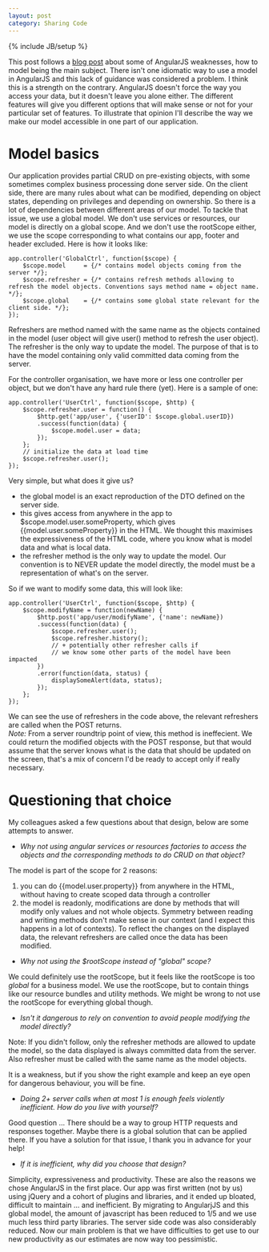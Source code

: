 ```yaml
---
layout: post
category: Sharing Code
---
```

{% include JB/setup %}

This post follows a [blog post](http://eviltrout.com/2013/06/15/ember-vs-angular.html) about some of AngularJS weaknesses, how to model being the main subject. There isn't one idiomatic way to use a model in AngularJS and this lack of guidance was considered a problem. I think this is a strength on the contrary. AngularJS doesn't force the way you access your data, but it doesn't leave you alone either. The different features will give you different options that will make sense or not for your particular set of features.
To illustrate that opinion I'll describe the way we make our model accessible in one part of our application.

# Model basics

Our application provides partial CRUD on pre-existing objects, with some sometimes complex business processing done server side. On the client side, there are many rules about what can be modified, depending on object states, depending on privileges and depending on ownership. So there is a lot of dependencies between different areas of our model.
To tackle that issue, we use a global model. We don't use services or resources, our model is directly on a global scope. And we don't use the rootScope either, we use the scope corresponding to what contains our app, footer and header excluded. Here is how it looks like:

    app.controller('GlobalCtrl', function($scope) {
        $scope.model     = {/* contains model objects coming from the server */};
        $scope.refresher = {/* contains refresh methods allowing to refresh the model objects. Conventions says method name = object name. */};
        $scope.global    = {/* contains some global state relevant for the client side. */};
    });

Refreshers are method named with the same name as the objects contained in the model (user object will give user() method to refresh the user object). The refresher is the only way to update the model. The purpose of that is to have the model containing only valid committed data coming from the server.

For the controller organisation, we have more or less one controller per object, but we don't have any hard rule there (yet). Here is a sample of one:

    app.controller('UserCtrl', function($scope, $http) {
        $scope.refresher.user = function() {
            $http.get('app/user', {'userID': $scope.global.userID})
            .success(function(data) {
                $scope.model.user = data;
            });
        };
        // initialize the data at load time
        $scope.refresher.user();
    });

Very simple, but what does it give us?
+ the global model is an exact reproduction of the DTO defined on the server side.
+ this gives access from anywhere in the app to $scope.model.user.someProperty, which gives {{model.user.someProperty}} in the HTML. We thought this maximises the expressiveness of the HTML code, where you know what is model data and what is local data.
+ the refresher method is the only way to update the model. Our convention is to NEVER update the model directly, the model must be a representation of what's on the server.

So if we want to modify some data, this will look like:

    app.controller('UserCtrl', function($scope, $http) {
        $scope.modifyName = function(newName) {
            $http.post('app/user/modifyName', {'name': newName})
            .success(function(data) {
                $scope.refresher.user();
                $scope.refresher.history();
                // + potentially other refresher calls if 
                // we know some other parts of the model have been impacted
            })
            .error(function(data, status) {
                displaySomeAlert(data, status);
            });
        };
    });

We can see the use of refreshers in the code above, the relevant refreshers are called when the POST returns.  
_Note:_ From a server roundtrip point of view, this method is ineffecient. We could return the modified objects with the POST response, but that would assume that the server knows what is the data that should be updated on the screen, that's a mix of concern I'd be ready to accept only if really necessary.

# Questioning that choice

My colleagues asked a few questions about that design, below are some attempts to answer.

+ _Why not using angular services or resources factories to access the objects and the corresponding methods to do CRUD on that object?_  

The model is part of the scope for 2 reasons:
1. you can do \{\{model.user.property\}\} from anywhere in the HTML, without having to create scoped data through a controller
2. the model is readonly, modifications are done by methods that will modify only values and not whole objects. Symmetry between reading and writing methods don't make sense in our context (and I expect this happens in a lot of contexts). To reflect the changes on the displayed data, the relevant refreshers are called once the data has been modified.

+ _Why not using the $rootScope instead of "global" scope?_

We could definitely use the rootScope, but it feels like the rootScope is too _global_ for a business model. We use the rootScope, but to contain things like our resource bundles and utility methods. We might be wrong to not use the rootScope for everything global though.

+ _Isn't it dangerous to rely on convention to avoid people modifying the model directly?_  

Note: If you didn't follow, only the refresher methods are allowed to update the model, so the data displayed is always committed data from the server. Also refresher must be called with the same name as the model objects.

It is a weakness, but if you show the right example and keep an eye open for dangerous behaviour, you will be fine.

+ _Doing 2+ server calls when at most 1 is enough feels violently inefficient. How do you live with yourself?_  

Good question ...
There should be a way to group HTTP requests and responses together. Maybe there is a global solution that can be applied there. If you have a solution for that issue, I thank you in advance for your help!

+ _If it is inefficient, why did you choose that design?_  

Simplicity, expressiveness and productivity. These are also the reasons we chose AngularJS in the first place. Our app was first written (not by us) using jQuery and a cohort of plugins and libraries, and it ended up bloated, difficult to maintain ... and inefficient. By migrating to AngularjJS and this global model, the amount of javascript has been reduced to 1/5 and we use much less third party libraries. The server side code was also considerably reduced. Now our main problem is that we have difficulties to get use to our new productivity as our estimates are now way too pessimistic.